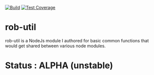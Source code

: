 [![Build][travis-image]][travis-url]
[![Test Coverage][coveralls-image]][coveralls-url]

# rob-util
rob-util is a NodeJs module I authored for basic common functions that would get shared between various node modules.

# Status : ALPHA (unstable)

[travis-image]: https://travis-ci.org/robpolak/rob-util.svg?branch=master
[travis-url]: https://travis-ci.org/robpolak/rob-util
[coveralls-image]: https://coveralls.io/repos/robpolak/rob-util/badge.svg?branch=master&service=github
[coveralls-url]: https://coveralls.io/github/robpolak/rob-util?branch=master